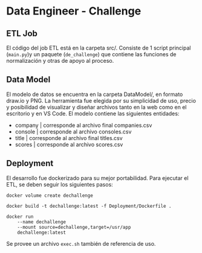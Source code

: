 # Data Engineer - Challenge

## ETL Job
El código del job ETL está en la carpeta src/. Consiste de 1 script principal (`main.py`)y un paquete (`de_challenge`) que contiene las funciones de normalización y otras de apoyo al proceso.

## Data Model
El modelo de datos se encuentra en la carpeta DataModel/, en formato draw.io y PNG.
La herramienta fue elegida por su simplicidad de uso, precio y posibilidad de visualizar y diseñar archivos tanto en la web como en el escritorio y en VS Code.
El modelo contiene las siguientes entidades:

* company | corresponde al archivo final companies.csv
* console | corresponde al archivo consoles.csv
* title | corresponde al archivo final titles.csv
* scores | corresponde al archivo scores.csv

## Deployment 
El desarrollo fue dockerizado para su mejor portabilidad. Para ejecutar el ETL, se deben seguir los siguientes pasos:

```
docker volume create dechallenge

docker build -t dechallenge:latest -f Deployment/Dockerfile .

docker run
    --name dechallenge
    --mount source=dechallenge,target=/usr/app
    dechallenge:latest
```

Se provee un archivo `exec.sh` también de referencia de uso.